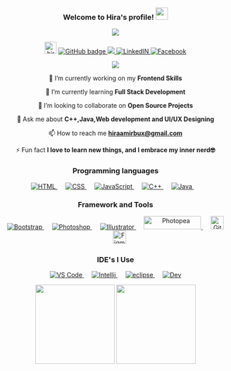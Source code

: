 <h3 align="center">
  Welcome to Hira's profile!
  <img src="https://media.giphy.com/media/hvRJCLFzcasrR4ia7z/giphy.gif" width="28">
</h3>

<!-- Typing SVG by DenverCoder1 - https://github.com/DenverCoder1/readme-typing-svg -->
<!-- Typing SVG by DenverCoder1 - https://github.com/DenverCoder1/readme-typing-svg -->


<p align="center">
  <a href="https://github.com/DenverCoder1/readme-typing-svg"><img src="https://readme-typing-svg.herokuapp.com?font=poppins&size=22&color=56B3FF&center=true&lines=Frontend+Web+Developer+;Experienced+UI%2FUX+Designer;Always+Learning+new+Stuff"></a>
</p>


<p align="center">
  <img src="https://komarev.com/ghpvc/?username=Hira-Amir&color=blue" alt="hira-amir"  height="27px"/> 
  <a href="https://github.com/Hira-Amir?tab=followers">
    <img src="https://img.shields.io/github/followers/Hira-Amir?label=GitHub&logo=GitHub&style=for-the-badge" alt="GitHub badge" />
  </a>
  <a href="http://twitter.com/hira_bux">
    <img src="https://img.shields.io/twitter/follow/hira_bux?label=Twitter&logo=twitter&style=for-the-badge" />
  </a>
  <a href="https://www.linkedin.com/in/hira-amir-35ba33202/" target="_blank">
  <img alt="LinkedIN"  src="https://img.shields.io/badge/linkedin-%230077B5.svg?&style=for-the-badge&logo=linkedin&logoColor=white" />
</a>
<a href="https://www.facebook.com/hira.bux.1" target="_blank">
  <img  alt="Facebook" src="https://img.shields.io/badge/facebook-%231877F2.svg?&style=for-the-badge&logo=facebook&logoColor=white" />
</a>
</p>


<div><p align="center"> <img src="https://github-profile-trophy.vercel.app/?username=Hira-Amir&theme=radical&&theme=radical"  /> </p></div>


<div align="center">
<p>
  🔭 I’m currently working on my <b>Frontend Skills</b>

🌱 I’m currently learning <b>Full Stack Development</b>

👯 I’m looking to collaborate on <b>Open Source Projects</b>

💬 Ask me about <b>C++,Java,Web development and UI/UX Designing</b>

📫 How to reach me <b>hiraamirbux@gmail.com</b>

⚡ Fun fact <b>I love to learn new things, and I embrace my inner nerd🤓</b>
</p></div>

<div align="center" >
<p > 
<h3 >Programming languages</h3>  
  <a href="#">
    <img alt="HTML" src="https://img.shields.io/badge/HTML5-E34F26?style=for-the-badge&logo=html5&logoColor=white"/>
  </a>
&emsp;
<a href="#">
    <img alt="CSS" src="https://img.shields.io/badge/CSS3-1572B6?style=for-the-badge&logo=css3&logoColor=white"/>
</a>
  &emsp;
<a href="#">
    <img alt="JavaScript" src="https://img.shields.io/badge/JavaScript-323330?style=for-the-badge&logo=javascript&logoColor=F7DF1E"/>
  </a>
  &emsp;
<a href="#">
    <img alt="C++" src="https://img.shields.io/badge/C%2B%2B-00599C?style=for-the-badge&logo=c%2B%2B&logoColor=white"/>
  </a>
  &emsp;
<a href="#">
    <img alt="Java" src="https://img.shields.io/badge/Java-ED8B00?style=for-the-badge&logo=java&logoColor=white"/>
  </a>
  &emsp;
</p>


</div>
<div align="center" >
<p > 

  <h3 >Framework and Tools</h3>  
  <a href="#" target="_blank"> 
     <img alt="Bootstrap" src="https://img.shields.io/badge/Bootstrap-563D7C?style=for-the-badge&logo=bootstrap&logoColor=white">
   </a>
   &emsp;
  <a href="#" target="_blank"> 
    <img alt="Photoshop" src="https://img.shields.io/badge/Adobe-Photoshop-31A8FF?style=for-the-badge&logo=Adobe-Photoshop&labelColor=0a446b&logoWidth=15"/>
  </a>
  &emsp;
   <a href="#" target="_blank"> 
    <img alt="Illustrator" src="https://img.shields.io/badge/Adobe-illustrator-31A8FF?style=for-the-badge&logo=Adobe-illustrator&labelColor=0a446b&logoWidth=15"/>
  </a>
    &emsp;
   <a href="#" target="_blank"> 
    <img alt="Photopea" src="https://user-images.githubusercontent.com/79121360/112741096-3d56bd00-8f37-11eb-982d-1866764e642c.png" height="30px" width="130px"/>
  </a>
  &emsp;
  <a href="#" target="_blank"> 
    <img alt="GitHub" src="https://img.shields.io/badge/GitHub-100000?style=for-the-badge&logo=github&logoColor=white" height="30px"/>
  </a>
  &emsp;
  <a href="#" target="_blank"> 
    <img alt="Figma" src="https://img.shields.io/badge/Figma-100000?style=for-the-badge&logo=figma&logoColor=blue" height="30px"/>
  </a>
</p>
</div>



<div align="center">
<p > 
    
  <h3 >IDE's I Use</h3> 
  <a href="#" target="_blank"> 
    <img alt="VS Code" src="https://img.shields.io/badge/Visual_Studio_Code-0078D4?style=for-the-badge&logo=visual%20studio%20code&logoColor=white"/>
  </a>
    &emsp;
  <a href="#" target="_blank"> 
    <img alt="Intellij" src="https://img.shields.io/badge/IntelliJIDEA-000000.svg?style=for-the-badge&logo=intellij-idea&logoColor=white"/>
  </a>
   &emsp;
  <a href="#" target="_blank"> 
    <img alt="eclipse" src="https://img.shields.io/badge/eclipse-001234.svg?style=for-the-badge&logo=eclipse&logoColor=blue"/>
  </a>
   &emsp;
  <a href="#" target="_blank"> 
    <img alt="Dev" src="https://img.shields.io/badge/Dev-001576.svg?style=for-the-badge&logo=Dev&logoColor=blue"/>
  </a>
</p>
</div>



<div align="center">
<img height="180em" src="https://github-readme-stats.vercel.app/api?username=Hira-Amir&theme=radical"/>
<img height="180em" src="https://github-readme-stats-eight-theta.vercel.app/api/top-langs/?username=Hira-Amir&layout=compact&langs_count=8&theme=radical"/>
 </div>
